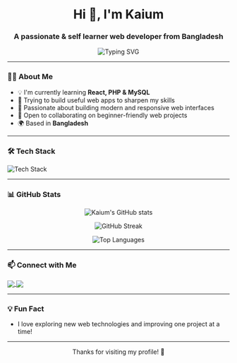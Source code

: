 <h1 align="center">Hi 👋, I'm Kaium</h1>
<h3 align="center">A passionate & self learner web developer from Bangladesh</h3>

<p align="center">
  <img src="https://readme-typing-svg.demolab.com?font=Fira+Code&pause=1000&color=36BCF7&width=435&lines=Beginner+Web+Developer;Always+learning+and+building+💻" alt="Typing SVG" />
</p>

---

### 👨‍💻 About Me

- 💡 I'm currently learning **React, PHP & MySQL**
- 🚀 Trying to build useful web apps to sharpen my skills
- 🌱 Passionate about building modern and responsive web interfaces
- 🤝 Open to collaborating on beginner-friendly web projects
- 🌍 Based in **Bangladesh**

---

### 🛠️ Tech Stack

<p align="left">
  <img src="https://skillicons.dev/icons?i=html,css,js,bootstrap,tailwind,react,php,mysql" alt="Tech Stack" />
</p>

---

### 📊 GitHub Stats

<p align="center">
  <img src="https://github-readme-stats.vercel.app/api?username=kaiumuddinn&show_icons=true&theme=tokyonight" alt="Kaium's GitHub stats" />
</p>

<p align="center">
  <img src="https://github-readme-streak-stats.herokuapp.com/?user=kaiumuddinn&theme=tokyonight" alt="GitHub Streak" />
</p>

<p align="center">
  <img src="https://github-readme-stats.vercel.app/api/top-langs/?username=kaiumuddinn&layout=compact&theme=tokyonight" alt="Top Languages" />
</p>

---

### 📫 Connect with Me

<p align="left">
  <a href="https://linkedin.com/in/kaium-uddin-8b5b8129b" target="_blank">
    <img align="center" src="https://img.shields.io/badge/LinkedIn-0A66C2?style=for-the-badge&logo=linkedin&logoColor=white" />
  </a>
  <a href="https://x.com/KaiumUddin7000" target="_blank">
    <img align="center" src="https://img.shields.io/badge/Twitter-1DA1F2?style=for-the-badge&logo=twitter&logoColor=white" />
  </a>
</p>

---

### 💡 Fun Fact
- I love exploring new web technologies and improving one project at a time!

---

<p align="center">Thanks for visiting my profile! 🌟</p>
